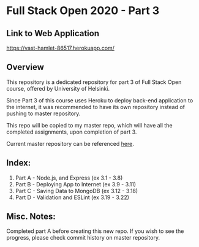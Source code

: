 # Full Stack Open 2020 - Part 3

## Link to Web Application
https://vast-hamlet-86517.herokuapp.com/

## Overview
This repository is a dedicated repository for part 3 of Full Stack Open course, offered by University of Helsinki.

Since Part 3 of this course uses Heroku to deploy back-end application to the internet, it was recommended to have its own repository instead of pushing to master repository.

This repo will be copied to my master repo, which will have all the completed assignments, upon completion of part 3.

Current master repository can be referenced [here](https://github.com/ruikawahara/Fullstack_Open_2020).

## Index:
1. Part A - Node.js, and Express (ex 3.1 - 3.8)
2. Part B - Deploying App to Internet (ex 3.9 - 3.11)
3. Part C - Saving Data to MongoDB (ex 3.12 - 3.18)
4. Part D - Validation and ESLint (ex 3.19 - 3.22)

## Misc. Notes:
Completed part A before creating this new repo. If you wish to see the progress, please check commit history on master repository.


[comment]: # (Below should be uncommented when merging with main repo)

[comment]: # (For part 3, there may be issue with 3.10.
While everything for part 3 may still be in here, 
author will create new repo just for this part if
there are any issue with heroku depolyment.)